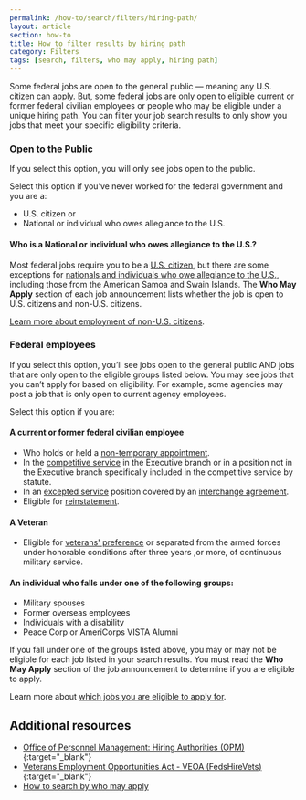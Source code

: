 ```yaml
---
permalink: /how-to/search/filters/hiring-path/
layout: article
section: how-to
title: How to filter results by hiring path
category: Filters
tags: [search, filters, who may apply, hiring path]
---
```


Some federal jobs are open to the general public &mdash; meaning any U.S. citizen can apply. But, some federal jobs are only open to eligible current or former federal civilian employees or people who may be eligible under a unique hiring path. You can filter your job search results to only show you jobs that meet your specific eligibility criteria.

### Open to the Public

If you select this option, you will only see jobs open to the public.

Select this option if you’ve never worked for the federal government and you are a:

* U.S. citizen or
* National or individual who owes allegiance to the U.S.

#### Who is a National or individual who owes allegiance to the U.S.?  

Most federal jobs require you to be a [U.S. citizen](../../../../working-in-government/us-citizens/), but there are some exceptions for [nationals and individuals who owe allegiance to the U.S.](https://www.uscis.gov/ilink/docView/SLB/HTML/SLB/0-0-0-1/0-0-0-29/0-0-0-9696.html), including those from the American Samoa and Swain Islands. The **Who May Apply** section of each job announcement lists whether the job is open to U.S. citizens and non-U.S. citizens.

[Learn more about employment of non-U.S. citizens](../../../../working-in-government/non-citizens/).

### Federal employees

If you select this option, you’ll see jobs open to the general public AND jobs that are only open to the eligible groups listed below. You may see jobs that you can’t apply for based on eligibility. For example, some agencies may post a job that is only open to current agency employees.

Select this option if you are:

#### A current or former federal civilian employee

* Who holds or held a [non-temporary appointment](../../../../working-in-government/appointments/).
* In the [competitive service](../../../../working-in-government/service/) in the Executive branch or in a position not in the Executive branch specifically included in the competitive service by statute.
* In an [excepted service](../../../../working-in-government/service/) position covered by an [interchange agreement](../../../../working-in-government/unique-hiring-paths/federal-employees/interchange-agreements/).
* Eligible for [reinstatement](../../../../working-in-government/unique-hiring-paths/federal-employees/reinstatement/).

#### A Veteran

* Eligible for [veterans' preference](../../../../working-in-government/unique-hiring-paths/veterans/preference/) or separated from the armed forces under honorable conditions after three years ,or more, of continuous military service.

#### An individual who falls under one of the following groups:

* Military spouses
* Former overseas employees
* Individuals with a disability
* Peace Corp or AmeriCorps VISTA Alumni

If you fall under one of the groups listed above, you may or may not be eligible for each job listed in your search results.  You must read the **Who May Apply** section of the job announcement to determine if you are eligible to apply.

Learn more about [which jobs you are eligible to apply for](../../../../faq/application/eligibility/).


## Additional resources

* [Office of Personnel Management: Hiring Authorities (OPM)](https://www.opm.gov/policy-data-oversight/hiring-information/hiring-authorities/){:target="_blank"}
* [Veterans Employment Opportunities Act - VEOA (FedsHireVets)](https://www.fedshirevets.gov/job/shav/index.aspx/){:target="_blank"}
* [How to search by who may apply](../../advanced/who-may-apply/)
